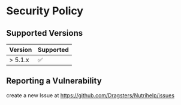 # Security Policy

## Supported Versions

| Version | Supported          |
| ------- | ------------------ |
| > 5.1.x   | :white_check_mark: |

## Reporting a Vulnerability
create a new Issue at 
https://github.com/Dragsters/Nutrihelp/issues
